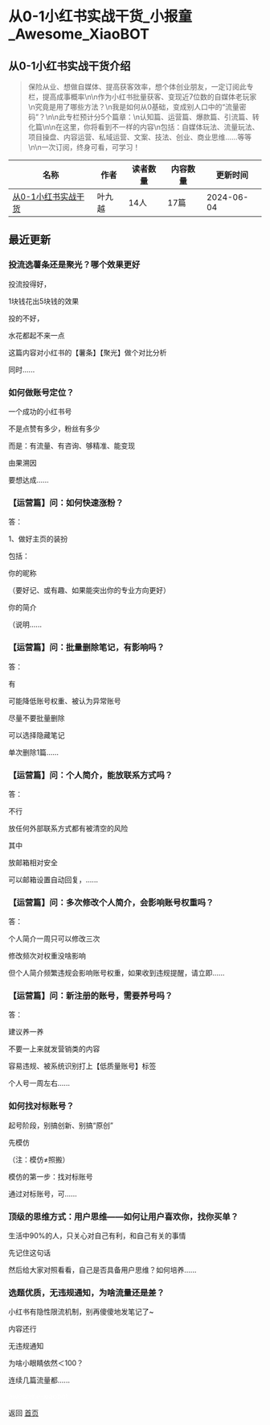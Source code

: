 # 从0-1小红书实战干货_小报童_Awesome_XiaoBOT

## 从0-1小红书实战干货介绍
> 保险从业、想做自媒体、提高获客效率，想个体创业朋友，一定订阅此专栏，提高成事概率\n\n作为小红书批量获客、变现近7位数的自媒体老玩家\n究竟是用了哪些方法？\n我是如何从0基础，变成别人口中的“流量密码”？\n\n此专栏预计分5个篇章：\n认知篇、运营篇、爆款篇、引流篇、转化篇\n\n在这里，你将看到不一样的内容\n包括：自媒体玩法、流量玩法、项目操盘、内容运营、私域运营、文案、技法、创业、商业思维……等等\n\n一次订阅，终身可看，可学习！  
  


|名称|作者|读者数量|内容数量|更新时间|
|---|---|---|---|---|
|[从0-1小红书实战干货](https://xiaobot.net/p/000000001?refer=0b133df9-27dc-423b-8101-639049001c13)|叶九越|14人|17篇|2024-06-04|

## 最近更新
### 投流选薯条还是聚光？哪个效果更好

投流投得好，

1块钱花出5块钱的效果

投的不好，

水花都起不来一点

这篇内容对小红书的【薯条】【聚光】做个对比分析

同时......

### 如何做账号定位？

一个成功的小红书号

不是点赞有多少，粉丝有多少

而是：有流量、有咨询、够精准、能变现

由果溯因

要想达成......

### 【运营篇】问：如何快速涨粉？

答：

1、做好主页的装扮

包括：

你的昵称

（要好记、或有趣、如果能突出你的专业方向更好）

你的简介

（说明......

### 【运营篇】问：批量删除笔记，有影响吗？

答：

有

可能降低账号权重、被认为异常账号

尽量不要批量删除

可以选择隐藏笔记

单次删除1篇......

### 【运营篇】问：个人简介，能放联系方式吗？

答：

不行

放任何外部联系方式都有被清空的风险

其中

放邮箱相对安全

可以邮箱设置自动回复，......

### 【运营篇】问：多次修改个人简介，会影响账号权重吗？

答：

个人简介一周只可以修改三次

修改频次对权重没啥影响

但个人简介频繁违规会影响账号权重，如果收到违规提醒，请立即......

### 【运营篇】问：新注册的账号，需要养号吗？

答：

建议养一养

不要一上来就发营销类的内容

容易违规、被系统识别打上【低质量账号】标签

个人号一周左右......

### 如何找对标账号？

起号阶段，别搞创新、别搞“原创”

先模仿

（注：模仿≠照搬）

模仿的第一步：找对标账号

通过对标账号，可......

### 顶级的思维方式：用户思维——如何让用户喜欢你，找你买单？

生活中90%的人，只关心对自己有利，和自己有关的事情



先记住这句话



然后给大家对照看看，自己是否具备用户思维？如何培养......

### 选题优质，无违规通知，为啥流量还是差？

小红书有隐性限流机制，别再傻傻地发笔记了~



内容还行

无违规通知

为啥小眼睛依然＜100？

连续几篇流量都......


<a href="https://github.com/Reno9527/awesome-xiaobot" style="color: white; text-decoration: none;">awesome-xiaobot</a>

返回 [首页](../README.md)
